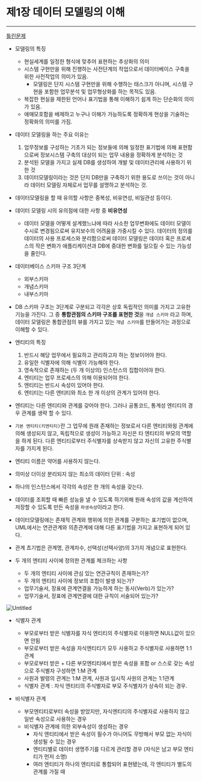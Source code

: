 # 제1장 데이터 모델링의 이해

---

[틀린문제](https://www.notion.so/156225c3d8064eafb852e579ea084900?pvs=21)

- 모델링의 특징
    - 현실세계를 일정한 형식에 맞추어 표현하는 추상화의 의미
    - 시스템 구현만을 위해 진행하는 사전단계의 작업으로서 데이터베이스 구축을 위한
    사전작업의 의미가 있음.
        - 모델링은 단지 시스템 구현만을 위해 수행하는 태스크가 아니며, 시스템 구현을
        포함한 업무분석 및 업무형상화를 하는 목적도 있음.
    - 복잡한 현실을 제한된 언어나 표기법을 통해 이해하기 쉽게 하는 단순화의 의미가 있음.
    - 애매모호함을 배제하고 누구나 이해가 가능하도록 정확하게 현상을 기술하는 정확화의 의미를 가짐.

- 데이터 모델링을 하는 주요 이유는
    1. 업무정보를 구성하는 기초가 되는 정보들에 의해 일정한 표기법에 의해 표현함으로써
    정보시스템 구축의 대상이 되는 업무 내용을 정확하게 분석하는 것
    2. 분석된 모델을 가지고 실제 DB를 생성하여 개발 및 데이터관리에 사용하기 위한 것
    3. 데이터모델링이라는 것은 단지 DB만을 구축하기 위한 용도로 쓰이는 것이 아니라 데이터 모델링 자체로서 업무를 설명하고 분석하는 것.
    
- 데이터모델링을 할 때 유의할 사항은 중복성, 비유연성, 비일관성 등이다.

- 데이터 모델링 시의 유의점에 대한 사항 중 **비유연성**
    - 데이터 모델을 어떻게 설계했느냐에 따라 사소한 업무변화에도 데이터 모델이 수시로 변경됨으로써 유지보수의 어려움을 가중시킬 수 있다. 데이터의 정의를 데이터의 사용 프로세스와 분리함으로써 데이터 모델링은 데이터 혹은 프로세스의 작은 변화가 애플리케이션과 DB에 중대한 변화를 일으킬 수 있는 가능성을 줄인다.

- 데이터베이스 스키마  구조 3단계
    - 외부스키마
    - 개념스키마
    - 내부스키마

- DB 스키마 구조는 3단계로 구분되고 각각은 상호 독립적인 의미를 가지고 고유한 기능을 가진다. 그 중 **통합관점의 스키마 구조를 표현한 것**을 `개념 스키마` 라고 하며, 데이터 모델링은 통합관점의 뷰를 가지고 있는 `개념 스키마`를 만들어가는 과정으로 이해할 수 있다.

- 엔티티의 특징
    1. 반드시 해당 업무에서 필요하고 관리하고자 하는 정보이어야 한다.
    2. 유일한 식별자에 의해 식별이 가능해야 한다.
    3. 영속적으로 존재하는 (두 개 이상의) 인스턴스의 집합이어야 한다.
    4. 엔티티는 업무 프로세스의 의해 이용되어야 한다.
    5. 엔티티는 반드시 속성이 있어야 한다.
    6. 엔티티는 다른 엔티티와 최소 한 개 이상의 관계가 있어야 한다.

- 엔티티는 다른 엔티티와 관계를 갖어야 한다.
그러나 공통코드, 통계성 엔티티의 경우 관계를 생략 할 수 있다.

- `기본 엔티티(키엔티티)`란 그 업무에 원래 존재하는 정보로서 다른 엔티티와읭 관계에 의해 생성되지 않고, 독립적으로 생성이 가능하고 자신은 타 엔티티의 부모의 역할을 하게 된다. 다른 엔티티로부터 주식별자를 상속받지 않고 자신의 고유한 주식별자를 가지게 된다.

- 엔티티 이름은 약어를 사용하지 않는다.

- 의미상 더이상 분리되지 않는 최소의 데이터 단위 : 속성

- 하나의 인스턴스에서 각각의 속성은 한 개의 속성을 갖는다.

- 데이터를 조회할 때 빠른 성능을 낼 수 있도록 하기위해 원래 속성의 값을 계산하여 저장할 수 있도록 만든 속성을 `파생속성`이라고 한다.

- 데이터모델링에는 존재적 관계와 행위에 의한 관계를 구분하는 표기법이 없으며, UML에서는 연관관계와 의존관계에 대해 다른 표기법을 가지고 표현하게 되어 있다.

- 관계 쵸기법은 관계명, 관계차수, 선택성(선택사양)의 3가지 개념으로 표현한다.

- 두 개의 엔티티 사이에 정의한 관계를 체크하는 사항
    - 두 개의 엔티티 사이에 관심 있는 연관규칙이 존재하는가?
    - 두 개의 엔티티 사이에 정보의 조합이 발생 되는가?
    - 업무기술서, 장표에 관계연결을 가능하게 하는 동사(Verb)가 있는가?
    - 업무기술서, 장표에 관계연결에 대한 규칙이 서술되어 있는가?

![Untitled](%E1%84%8C%E1%85%A61%E1%84%8C%E1%85%A1%E1%86%BC%20%E1%84%83%E1%85%A6%E1%84%8B%E1%85%B5%E1%84%90%E1%85%A5%20%E1%84%86%E1%85%A9%E1%84%83%E1%85%A6%E1%86%AF%E1%84%85%E1%85%B5%E1%86%BC%E1%84%8B%E1%85%B4%20%E1%84%8B%E1%85%B5%E1%84%92%E1%85%A2%2040e0c62aed79464e8e563e55d94232fb/Untitled.png)

- 식별자 관계
    - 부모로부터 받은 식별자를 자식 엔티티의 주식별자로 이용하면 NULL값이 있으면 안됨
    - 부모로부터 받은 속성을 자식엔티티가 모두 사용하고 주식별자로 사용하면 1:1 관계
    - 부모로부터 받은 + 다른 부모엔티티에서 받은 속성을 포함 or 스스로 갖는 속성으로 주식별자 구성하면 1:M 관계
    - 사원과 발령의 관계는 1:M 관계, 사원과 임시직 사원의 관계는 1:1관계
    - 식별자 관계 : 자식 엔티티의 주식별자로 부모 주식별자가 상속이 되는 경우.

- 비식별자 관계
    - 부모엔티티로부터 속성을 받았지만, 자식엔티티의 주식별자로 사용하지 않고 일반 속성으로 사용하는 경우
    - 비식별자 관계에 의한 외부속성이 생성하는 경우
        - 자식 엔티티에서 받은 속성이 필수가 아니어도 무방해서 
        부모 없는 자식이 생성될 수 있는 경우
        - 엔티티별로 데이터 생명주기를 다르게 관리할 경우
        (자식은 남고 부모 엔티티가 먼저 소명)
        - 여러 엔티티가 하나의 엔티티로 통합되어 표현됐는데, 
        각 엔티티가 별도의 관계를 가질 때